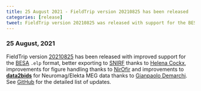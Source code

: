 ```yaml
---
title: 25 August 2021 - FieldTrip version 20210825 has been released
categories: [release]
tweet: FieldTrip version 20210825 was released with support for the BESA .elp format, improvements for figure handling thanks to Nir Ofir, better exporting to SNIRF thanks to Helena Cockx, and Neuromag MEG improvements for data2bids thanks to @gpDemarchi. See http://www.fieldtriptoolbox.org/#25-august-2021
---
```


### 25 August, 2021

FieldTrip version [20210825](http://github.com/fieldtrip/fieldtrip/releases/tag/20210825) has been released with improved support for the [BESA](/getting_started/besa/) `.elp` format, better exporting to [SNIRF](/getting_started/snirf/) thanks to [Helena Cockx](https://github.com/helenacockx), improvements for figure handling thanks to [NirOfir](https://github.com/NirOfir) and improvements to **[data2bids](https://github.com/fieldtrip/fieldtrip/blob/release/data2bids.m)** for Neuromag/Elekta MEG data thanks to [Gianpaolo Demarchi](https://github.com/gdemarchi). See [GitHub](https://github.com/fieldtrip/fieldtrip/compare/20210816...20210825) for the detailed list of updates.

